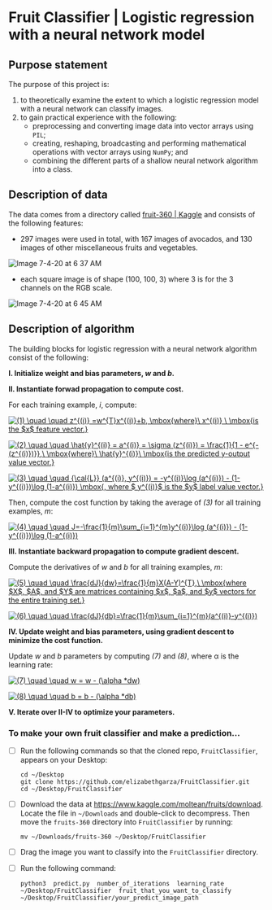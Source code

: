 # Fruit Classifier | Logistic regression with a neural network model

## Purpose statement

The purpose of this project is: 
1. to theoretically examine the extent to which a logistic regression model with a neural network can classify images. 
2. to gain practical experience with the following: 
   - preprocessing and converting image data into vector arrays using `PIL`; 
   - creating, reshaping, broadcasting and performing mathematical operations with vector arrays using `NumPy`; and
   - combining the different parts of a shallow neural network algorithm into a class.

## Description of data

The data comes from a directory called [fruit-360 | Kaggle](https://www.kaggle.com/moltean/fruits) and consists of the following features: 
- 297 images were used in total, with 167 images of avocados, and 130 images of other miscellaneous fruits and vegetables. 

![Image 7-4-20 at 6 37 AM](https://user-images.githubusercontent.com/43279348/86510783-e4e7fa00-bdc0-11ea-92d2-ae778780c22f.jpg)

- each square image is of shape (100, 100, 3) where 3 is for the 3 channels on the RGB scale.  

![Image 7-4-20 at 6 45 AM](https://user-images.githubusercontent.com/43279348/86510908-25944300-bdc2-11ea-90cb-70bc1108c024.jpg)

## Description of algorithm  

The building blocks for logistic regression with a neural network algorithm consist of the following:

**I.  Initialize weight and bias parameters, *w* and *b*.**

**II.  Instantiate forwad propagation to compute cost.** 

   For each training example, *i*, compute: 

<a href="https://www.codecogs.com/eqnedit.php?latex=(1)&space;\quad&space;\quad&space;z^{(i)}&space;=w^{T}x^{(i)}&plus;b,&space;\mbox{where}\&space;x^{(i)}&space;\&space;\mbox{is&space;the&space;$x$&space;feature&space;vector.}" target="_blank"><img src="https://latex.codecogs.com/gif.latex?(1)&space;\quad&space;\quad&space;z^{(i)}&space;=w^{T}x^{(i)}&plus;b,&space;\mbox{where}\&space;x^{(i)}&space;\&space;\mbox{is&space;the&space;$x$&space;feature&space;vector.}" title="(1) \quad \quad z^{(i)} =w^{T}x^{(i)}+b, \mbox{where}\ x^{(i)} \ \mbox{is the $x$ feature vector.}" /></a>

<a href="https://www.codecogs.com/eqnedit.php?latex=(2)&space;\quad&space;\quad&space;\hat{y}^{(i)}&space;=&space;a^{(i)}&space;=&space;\sigma&space;(z^{(i)})&space;=&space;\frac{1}{1&space;-&space;e^{-(z^{(i)})}},\&space;\mbox{where}\&space;\hat{y}^{(i)}\&space;\mbox{is&space;the&space;predicted&space;y-output&space;value&space;vector.}" target="_blank"><img src="https://latex.codecogs.com/gif.latex?(2)&space;\quad&space;\quad&space;\hat{y}^{(i)}&space;=&space;a^{(i)}&space;=&space;\sigma&space;(z^{(i)})&space;=&space;\frac{1}{1&space;-&space;e^{-(z^{(i)})}},\&space;\mbox{where}\&space;\hat{y}^{(i)}\&space;\mbox{is&space;the&space;predicted&space;y-output&space;value&space;vector.}" title="(2) \quad \quad \hat{y}^{(i)} = a^{(i)} = \sigma (z^{(i)}) = \frac{1}{1 - e^{-(z^{(i)})}},\ \mbox{where}\ \hat{y}^{(i)}\ \mbox{is the predicted y-output value vector.}" /></a>

<a href="https://www.codecogs.com/eqnedit.php?latex=(3)&space;\quad&space;\quad&space;{\cal{L}}&space;(a^{(i)},&space;y^{(i)})&space;=&space;-y^{(i)}\log&space;(a^{(i)})&space;-&space;(1-y^{(i)})\log&space;(1-a^{(i)})&space;\mbox{,&space;where&space;$&space;y^{(i)}$&space;is&space;the&space;$y$&space;label&space;value&space;vector.}" target="_blank"><img src="https://latex.codecogs.com/gif.latex?(3)&space;\quad&space;\quad&space;{\cal{L}}&space;(a^{(i)},&space;y^{(i)})&space;=&space;-y^{(i)}\log&space;(a^{(i)})&space;-&space;(1-y^{(i)})\log&space;(1-a^{(i)})&space;\mbox{,&space;where&space;$&space;y^{(i)}$&space;is&space;the&space;$y$&space;label&space;value&space;vector.}" title="(3) \quad \quad {\cal{L}} (a^{(i)}, y^{(i)}) = -y^{(i)}\log (a^{(i)}) - (1-y^{(i)})\log (1-a^{(i)}) \mbox{, where $ y^{(i)}$ is the $y$ label value vector.}" /></a>

Then, compute the cost function by taking the average of *(3)* for all training examples, *m*: 

<a href="https://www.codecogs.com/eqnedit.php?latex=(4)&space;\quad&space;\quad&space;J=-\frac{1}{m}\sum_{i=1}^{m}y^{(i)}\log&space;(a^{(i)})&space;-&space;(1-y^{(i)})\log&space;(1-a^{(i)})" target="_blank"><img src="https://latex.codecogs.com/gif.latex?(4)&space;\quad&space;\quad&space;J=-\frac{1}{m}\sum_{i=1}^{m}y^{(i)}\log&space;(a^{(i)})&space;-&space;(1-y^{(i)})\log&space;(1-a^{(i)})" title="(4) \quad \quad J=-\frac{1}{m}\sum_{i=1}^{m}y^{(i)}\log (a^{(i)}) - (1-y^{(i)})\log (1-a^{(i)})" /></a>

**III.  Instantiate backward propagation to compute gradient descent.** 

Compute the derivatives of *w* and *b* for all training examples, *m*:

<a href="https://www.codecogs.com/eqnedit.php?latex=(5)&space;\quad&space;\quad&space;\frac{dJ}{dw}=\frac{1}{m}X(A-Y)^{T},\&space;\mbox{where&space;$X$,&space;$A$,&space;and&space;$Y$&space;are&space;matrices&space;containing&space;$x$,&space;$a$,&space;and&space;$y$&space;vectors&space;for&space;the&space;entire&space;training&space;set.}" target="_blank"><img src="https://latex.codecogs.com/gif.latex?(5)&space;\quad&space;\quad&space;\frac{dJ}{dw}=\frac{1}{m}X(A-Y)^{T},\&space;\mbox{where&space;$X$,&space;$A$,&space;and&space;$Y$&space;are&space;matrices&space;containing&space;$x$,&space;$a$,&space;and&space;$y$&space;vectors&space;for&space;the&space;entire&space;training&space;set.}" title="(5) \quad \quad \frac{dJ}{dw}=\frac{1}{m}X(A-Y)^{T},\ \mbox{where $X$, $A$, and $Y$ are matrices containing $x$, $a$, and $y$ vectors for the entire training set.}" /></a>

<a href="https://www.codecogs.com/eqnedit.php?latex=(6)&space;\quad&space;\quad&space;\frac{dJ}{db}=\frac{1}{m}\sum_{i=1}^{m}(a^{(i)}-y^{(i)})" target="_blank"><img src="https://latex.codecogs.com/gif.latex?(6)&space;\quad&space;\quad&space;\frac{dJ}{db}=\frac{1}{m}\sum_{i=1}^{m}(a^{(i)}-y^{(i)})" title="(6) \quad \quad \frac{dJ}{db}=\frac{1}{m}\sum_{i=1}^{m}(a^{(i)}-y^{(i)})" /></a>

**IV.  Update weight and bias parameters, using gradient descent to minimize the cost function.** 

Update *w* and *b* parameters by computing *(7)* and *(8)*, where α is the learning rate:

<a href="https://www.codecogs.com/eqnedit.php?latex=(7)&space;\quad&space;\quad&space;w&space;=&space;w&space;-&space;(\alpha&space;*dw)" target="_blank"><img src="https://latex.codecogs.com/gif.latex?(7)&space;\quad&space;\quad&space;w&space;=&space;w&space;-&space;(\alpha&space;*dw)" title="(7) \quad \quad w = w - (\alpha *dw)" /></a>

<a href="https://www.codecogs.com/eqnedit.php?latex=(8)&space;\quad&space;\quad&space;b&space;=&space;b&space;-&space;(\alpha&space;*db)" target="_blank"><img src="https://latex.codecogs.com/gif.latex?(8)&space;\quad&space;\quad&space;b&space;=&space;b&space;-&space;(\alpha&space;*db)" title="(8) \quad \quad b = b - (\alpha *db)" /></a>

**V.  Iterate over II-IV to optimize your parameters.**

### To make your own fruit classifier and make a prediction...

- [ ] Run the following commands so that the cloned repo, `FruitClassifier`, appears on your Desktop:

      cd ~/Desktop
      git clone https://github.com/elizabethgarza/FruitClassifier.git
      cd ~/Desktop/FruitClassifier
    
- [ ] Download the data at https://www.kaggle.com/moltean/fruits/download. Locate the file in `~/Downloads` and double-click to decompress.  Then move the `fruits-360` directory into `FruitClassifier` by running: 

      mv ~/Downloads/fruits-360 ~/Desktop/FruitClassifier

- [ ] Drag the image you want to classify into the `FruitClassifier` directory. 

- [ ] Run the following command:

      python3  predict.py  number_of_iterations  learning_rate   ~/Desktop/FruitClassifier  fruit_that_you_want_to_classify   ~/Desktop/FruitClassifier/your_predict_image_path 
      
 

  
    
    
    
   






